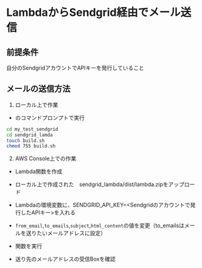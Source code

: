 # LambdaからSendgrid経由でメール送信

## 前提条件

自分のSendgridアカウントでAPIキーを発行していること

## メールの送信方法

1. ローカル上で作業

- のコマンドプロンプトで実行

```bash
cd my_test_sendgrid
cd sendgrid_lamda
touch build.sh
chmod 755 build.sh
```
2. AWS Console上での作業

- Lambda関数を作成

- ローカル上で作成された　sendgrid_lambda/dist/lambda.zipをアップロード

- Lambdaの環境変数に、SENDGRID_API_KEY=<Sendgridのアカウントで発行したAPIキー>を入れる

- `from_email`,`to_emails`,`subject`,`html_content`の値を変更（to_emailsはメールを送りたいメールアドレスに設定）

- 関数を実行
- 送り先のメールアドレスの受信Boxを確認